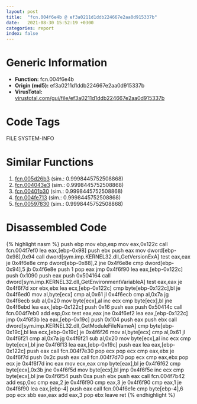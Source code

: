 ```yaml
---
layout: post
title:  "fcn.004f6e4b @ ef3a0211d1ddb224667e2aa0d915337b"
date:   2021-08-30 15:52:19 +0300
categories: report
index: false
---
```


# Generic Information
- **Function:** fcn.004f6e4b
- **Origin (md5):** ef3a0211d1ddb224667e2aa0d915337b
- **VirusTotal:** [virustotal.com/gui/file/ef3a0211d1ddb224667e2aa0d915337b][virustotal_ref]

# Code Tags
<span class="tag" id="FILE">FILE</span>
<span class="tag" id="SYSTEM-INFO">SYSTEM-INFO</span>


# Similar Functions

1. [fcn.005d26b3][similar_1_ref] (sim.: 0.9998445752508868)
2. [fcn.004043e3][similar_2_ref] (sim.: 0.9998445752508868)
3. [fcn.00401b30][similar_3_ref] (sim.: 0.9998445752508868)
4. [fcn.004fe713][similar_4_ref] (sim.: 0.9998445752508868)
5. [fcn.00597830][similar_5_ref] (sim.: 0.9998445752508868)


# Disassembled Code

{% highlight nasm %}
push ebp
mov ebp,esp
mov eax,0x122c
call fcn.004f7ef0
lea eax,[ebp-0x98]
push ebx
push eax
mov dword[ebp-0x98],0x94
call dword[sym.imp.KERNEL32.dll_GetVersionExA]
test eax,eax
je 0x4f6e8e
cmp dword[ebp-0x88],2
jne 0x4f6e8e
cmp dword[ebp-0x94],5
jb 0x4f6e8e
push 1
pop eax
jmp 0x4f6f90
lea eax,[ebp-0x122c]
push 0x1090
push eax
push 0x504164
call dword[sym.imp.KERNEL32.dll_GetEnvironmentVariableA]
test eax,eax
je 0x4f6f7d
xor ebx,ebx
lea ecx,[ebp-0x122c]
cmp byte[ebp-0x122c],bl
je 0x4f6ed0
mov al,byte[ecx]
cmp al,0x61
jl 0x4f6ecb
cmp al,0x7a
jg 0x4f6ecb
sub al,0x20
mov byte[ecx],al
inc ecx
cmp byte[ecx],bl
jne 0x4f6ebd
lea eax,[ebp-0x122c]
push 0x16
push eax
push 0x50414c
call fcn.004f7eb0
add esp,0xc
test eax,eax
jne 0x4f6ef2
lea eax,[ebp-0x122c]
jmp 0x4f6f3b
lea eax,[ebp-0x19c]
push 0x104
push eax
push ebx
call dword[sym.imp.KERNEL32.dll_GetModuleFileNameA]
cmp byte[ebp-0x19c],bl
lea ecx,[ebp-0x19c]
je 0x4f6f26
mov al,byte[ecx]
cmp al,0x61
jl 0x4f6f21
cmp al,0x7a
jg 0x4f6f21
sub al,0x20
mov byte[ecx],al
inc ecx
cmp byte[ecx],bl
jne 0x4f6f13
lea eax,[ebp-0x19c]
push eax
lea eax,[ebp-0x122c]
push eax
call fcn.004f7e30
pop ecx
pop ecx
cmp eax,ebx
je 0x4f6f7d
push 0x2c
push eax
call fcn.004f7d70
pop ecx
cmp eax,ebx
pop ecx
je 0x4f6f7d
inc eax
mov ecx,eax
cmp byte[eax],bl
je 0x4f6f62
cmp byte[ecx],0x3b
jne 0x4f6f5d
mov byte[ecx],bl
jmp 0x4f6f5e
inc ecx
cmp byte[ecx],bl
jne 0x4f6f54
push 0xa
push ebx
push eax
call fcn.004f7b42
add esp,0xc
cmp eax,2
je 0x4f6f90
cmp eax,3
je 0x4f6f90
cmp eax,1
je 0x4f6f90
lea eax,[ebp-4]
push eax
call fcn.004f6e1e
cmp byte[ebp-4],6
pop ecx
sbb eax,eax
add eax,3
pop ebx
leave
ret
{% endhighlight %}


[similar_1_ref]: /report/fcn.005d26b3@36725a4ae161c6e8a09f5f34ebd6f2e0
[similar_2_ref]: /report/fcn.004043e3@d4e56c7d970c209a3a2b3c4b4cc5e586
[similar_3_ref]: /report/fcn.00401b30@8912a6bd1add3d8b86feb51a00252709
[similar_4_ref]: /report/fcn.004fe713@557dcbbf2711fedc520328fbbc657056
[similar_5_ref]: /report/fcn.00597830@140d3779c34998b2115004c062b02ca8
[virustotal_ref]: https://www.virustotal.com/gui/file/ef3a0211d1ddb224667e2aa0d915337b